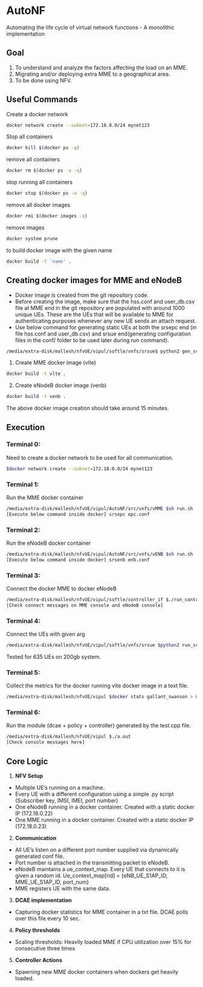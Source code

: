 # AutoNF
Automating the life cycle of virtual network functions - A monolithic implementation

## Goal

1. To understand and analyze the factors affecting the load on an MME.
2. Migrating and/or deploying extra MME to a geographical area.
3. To be done using NFV.

## Useful Commands

Create a docker network

```bash
docker network create --subnet=172.18.0.0/24 mynet123
```
Stop all containers

```bash
docker kill $(docker ps -q)
```

remove all containers

```bash
docker rm $(docker ps -a -q)
```
stop running all containers

```bash
docker stop $(docker ps -a -q)
```
remove all docker images

```bash
docker rmi $(docker images -q)
```
remove <none> images

```bash
docker system prune
```
to build docker image with the given name
```bash
docker build -t 'name' .
```

## Creating docker images for MME and eNodeB
* Docker image is created from the git repository code.
* Before creating the image, make sure that the hss.conf and user_db.csv file at MME end in the git repository are populated with around 1000 unique UEs.
These are the UEs that will be available to MME for authenticating purposes whenever any new UE sends an attach request.
* Use below command for generating static UEs at both the srsepc end (in file hss.conf and user_db.csv) and srsue end(generating configuration files in the conf/ folder to be used later during run command).
```bash
/media/extra-disk/mallesh/nfvUE/vipul/softle/vnfs/srsue$ python2 gen_script.py conf/ue.conf 1000
```

1. Create MME docker image (vlte)
```bash
docker build -t vlte .
```
2. Create eNodeB docker image (venb)
```bash
docker build -t venb .
```

The above docker image creation should take around 15 minutes.

## Execution
### Terminal 0:
Need to create a docker network to be used for all communication.
```bash
$docker network create --subnet=172.18.0.0/24 mynet123
```
### Terminal 1:
Run the MME docker container
```bash
/media/extra-disk/mallesh/nfvUE/vipul/AutoNF/src/vnfs/vMME $sh run.sh
[Execute below command inside docker] srsepc epc.conf
```
### Terminal 2:
Run the eNodeB docker container
```bash
/media/extra-disk/mallesh/nfvUE/vipul/AutoNF/src/vnfs/vENB $sh run.sh
[Execute below command inside docker] srsenb enb.conf
```
### Terminal 3:
Connect the docker MME to docker eNodeB
```bash
/media/extra-disk/mallesh/nfvUE/vipul/softle/controller_if $./run_controller.sh
[Check connect messages on MME console and eNodeB console]
```
### Terminal 4:
Connect the UEs with given arg
```bash
/media/extra-disk/mallesh/nfvUE/vipul/softle/vnfs/srsue $python2 run_script.py conf/ue.conf 100
```
Tested for 635 UEs on 200gb system.

### Terminal 5:
Collect the metrics for the docker running vlte docker image in a text file.
```bash
/media/extra-disk/mallesh/nfvUE/vipul $docker stats gallant_swanson > metric.txt
```
### Terminal 6:
Run the module (dcae + policy + controller) generated by the test.cpp file.
```bash
/media/extra-disk/mallesh/nfvUE/vipul $./a.out
[Check console messages here]
```
## Core Logic
1. **NFV Setup**
* Multiple UE’s running on a machine.
* Every UE with a different configuration using a simple .py script (Subscriber key, IMSI, IMEI, port number)
* One eNodeB running in a docker container.
Created with a static docker IP (172.18.0.22)
* One MME running in a docker container. 
Created with a static docker IP (172.18.0.23)
2. **Communication**
* All UE’s listen on a different port number supplied via dynamically generated conf file.
* Port number is attached in the transmitting packet to eNodeB.
* eNodeB maintains a ue_context_map. Every UE that connects to it is given a random id. 
Ue_context_map[rid] =  {eNB_UE_S1AP_ID, MME_UE_S1AP_ID, port_num}
* MME registers UE with the same data.
3. **DCAE implementation**
* Capturing docker statistics for MME container in a txt file. DCAE polls over this file every 10 sec.
4. **Policy thresholds**
* Scaling thresholds: Heavily loaded MME if CPU utilization over 15% for consecutive three times
5. **Controller Actions**
* Spawning new MME docker containers when dockers get heavily loaded.
